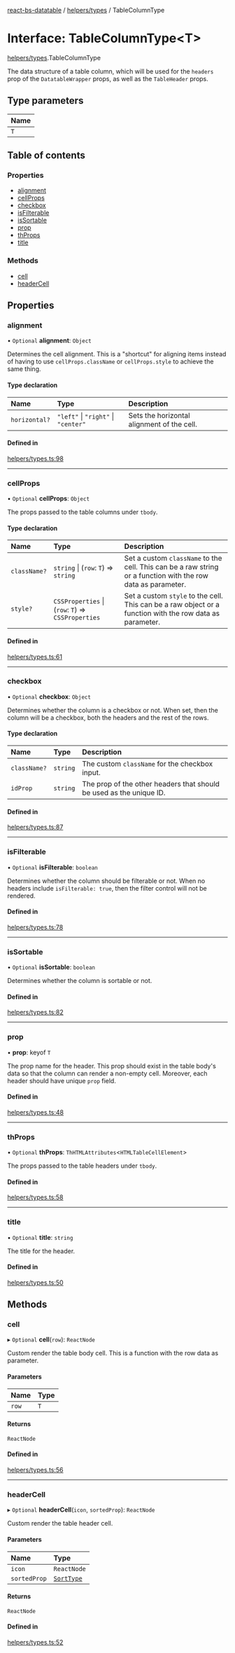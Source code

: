 [react-bs-datatable](../README.md) / [helpers/types](../modules/helpers_types.md) / TableColumnType

# Interface: TableColumnType<T\>

[helpers/types](../modules/helpers_types.md).TableColumnType

The data structure of a table column, which will be used for the `headers`
prop of the `DatatableWrapper` props, as well as the `TableHeader` props.

## Type parameters

| Name |
| :------ |
| `T` |

## Table of contents

### Properties

- [alignment](helpers_types.TableColumnType.md#alignment)
- [cellProps](helpers_types.TableColumnType.md#cellprops)
- [checkbox](helpers_types.TableColumnType.md#checkbox)
- [isFilterable](helpers_types.TableColumnType.md#isfilterable)
- [isSortable](helpers_types.TableColumnType.md#issortable)
- [prop](helpers_types.TableColumnType.md#prop)
- [thProps](helpers_types.TableColumnType.md#thprops)
- [title](helpers_types.TableColumnType.md#title)

### Methods

- [cell](helpers_types.TableColumnType.md#cell)
- [headerCell](helpers_types.TableColumnType.md#headercell)

## Properties

### alignment

• `Optional` **alignment**: `Object`

Determines the cell alignment. This is a "shortcut" for aligning items instead
of having to use `cellProps.className` or `cellProps.style` to achieve
the same thing.

#### Type declaration

| Name | Type | Description |
| :------ | :------ | :------ |
| `horizontal?` | ``"left"`` \| ``"right"`` \| ``"center"`` | Sets the horizontal alignment of the cell. |

#### Defined in

[helpers/types.ts:98](https://github.com/imballinst/react-bs-datatable/blob/5f07b72/src/helpers/types.ts#L98)

___

### cellProps

• `Optional` **cellProps**: `Object`

The props passed to the table columns under `tbody`.

#### Type declaration

| Name | Type | Description |
| :------ | :------ | :------ |
| `className?` | `string` \| (`row`: `T`) => `string` | Set a custom `className` to the cell. This can be a raw string or a function with the row data as parameter. |
| `style?` | `CSSProperties` \| (`row`: `T`) => `CSSProperties` | Set a custom `style` to the cell. This can be a raw object or a function with the row data as parameter. |

#### Defined in

[helpers/types.ts:61](https://github.com/imballinst/react-bs-datatable/blob/5f07b72/src/helpers/types.ts#L61)

___

### checkbox

• `Optional` **checkbox**: `Object`

Determines whether the column is a checkbox or not. When set, then
the column will be a checkbox, both the headers and the rest of the rows.

#### Type declaration

| Name | Type | Description |
| :------ | :------ | :------ |
| `className?` | `string` | The custom `className` for the checkbox input. |
| `idProp` | `string` | The prop of the other headers that should be used as the unique ID. |

#### Defined in

[helpers/types.ts:87](https://github.com/imballinst/react-bs-datatable/blob/5f07b72/src/helpers/types.ts#L87)

___

### isFilterable

• `Optional` **isFilterable**: `boolean`

Determines whether the column should be filterable or not.
When no headers include `isFilterable: true`, then the filter control
will not be rendered.

#### Defined in

[helpers/types.ts:78](https://github.com/imballinst/react-bs-datatable/blob/5f07b72/src/helpers/types.ts#L78)

___

### isSortable

• `Optional` **isSortable**: `boolean`

Determines whether the column is sortable or not.

#### Defined in

[helpers/types.ts:82](https://github.com/imballinst/react-bs-datatable/blob/5f07b72/src/helpers/types.ts#L82)

___

### prop

• **prop**: keyof `T`

The prop name for the header. This prop should exist in the table body's data
so that the column can render a non-empty cell. Moreover, each header should
have unique `prop` field.

#### Defined in

[helpers/types.ts:48](https://github.com/imballinst/react-bs-datatable/blob/5f07b72/src/helpers/types.ts#L48)

___

### thProps

• `Optional` **thProps**: `ThHTMLAttributes`<`HTMLTableCellElement`\>

The props passed to the table headers under `tbody`.

#### Defined in

[helpers/types.ts:58](https://github.com/imballinst/react-bs-datatable/blob/5f07b72/src/helpers/types.ts#L58)

___

### title

• `Optional` **title**: `string`

The title for the header.

#### Defined in

[helpers/types.ts:50](https://github.com/imballinst/react-bs-datatable/blob/5f07b72/src/helpers/types.ts#L50)

## Methods

### cell

▸ `Optional` **cell**(`row`): `ReactNode`

Custom render the table body cell. This is a function with the row data as parameter.

#### Parameters

| Name | Type |
| :------ | :------ |
| `row` | `T` |

#### Returns

`ReactNode`

#### Defined in

[helpers/types.ts:56](https://github.com/imballinst/react-bs-datatable/blob/5f07b72/src/helpers/types.ts#L56)

___

### headerCell

▸ `Optional` **headerCell**(`icon`, `sortedProp`): `ReactNode`

Custom render the table header cell.

#### Parameters

| Name | Type |
| :------ | :------ |
| `icon` | `ReactNode` |
| `sortedProp` | [`SortType`](helpers_types.SortType.md) |

#### Returns

`ReactNode`

#### Defined in

[helpers/types.ts:52](https://github.com/imballinst/react-bs-datatable/blob/5f07b72/src/helpers/types.ts#L52)
